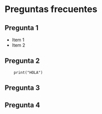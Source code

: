 # Preguntas frecuentes

## Pregunta 1
 - Item 1
 - Item 2
## Pregunta 2
```
    print("HOLA")
```
## Pregunta 3
## Pregunta 4